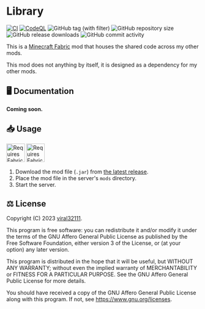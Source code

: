 # Library

[![CI](https://github.com/viral32111/events/actions/workflows/ci.yml/badge.svg)](https://github.com/viral32111/library/actions/workflows/ci.yml)
[![CodeQL](https://github.com/viral32111/events/actions/workflows/codeql.yml/badge.svg)](https://github.com/viral32111/library/actions/workflows/codeql.yml)
![GitHub tag (with filter)](https://img.shields.io/github/v/tag/viral32111/library?label=Latest)
![GitHub repository size](https://img.shields.io/github/repo-size/viral32111/library?label=Size)
![GitHub release downloads](https://img.shields.io/github/downloads/viral32111/library/total?label=Downloads)
![GitHub commit activity](https://img.shields.io/github/commit-activity/m/viral32111/library?label=Commits)

This is a [Minecraft Fabric](https://fabricmc.net/) mod that houses the shared code across my other mods.

This mod does not anything by itself, it is designed as a dependency for my other mods.

## 🖥️ Documentation

**Coming soon.**

## 📥 Usage

<a href="https://modrinth.com/mod/fabric-api/"><img src="https://github.com/viral32111/discord-relay/assets/19510403/2e0d32ee-b4aa-4d93-9388-4a45639c4a96" height="48" alt="Requires Fabric API"></a>
<a href="https://modrinth.com/mod/fabric-language-kotlin"><img src="https://github.com/viral32111/discord-relay/assets/19510403/ab7b8cbb-ff80-4359-8fc9-13a2cf62c4bf" height="48" alt="Requires Fabric Language Kotlin"></a>
<br>

1. Download the mod file (`.jar`) from [the latest release](https://github.com/viral32111/library/releases/latest).
2. Place the mod file in the server's `mods` directory.
3. Start the server.

## ⚖️ License

Copyright (C) 2023 [viral32111](https://viral32111.com).

This program is free software: you can redistribute it and/or modify
it under the terms of the GNU Affero General Public License as
published by the Free Software Foundation, either version 3 of the
License, or (at your option) any later version.

This program is distributed in the hope that it will be useful,
but WITHOUT ANY WARRANTY; without even the implied warranty of
MERCHANTABILITY or FITNESS FOR A PARTICULAR PURPOSE. See the
GNU Affero General Public License for more details.

You should have received a copy of the GNU Affero General Public License
along with this program. If not, see https://www.gnu.org/licenses.
